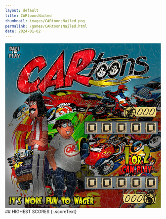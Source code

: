 ```yaml
---
layout: default
title: CARtoonsNailed
thumbnail: images/CARtoonsNailed.png
permalink: /games/CARtoonsNailed.html
date: 2024-01-02
---
```


<img src="../images/CARtoonsNailed.png" class="gameThumbnail img-fluid mx-auto align-middle">
## HIGHEST SCORES
{:.scoreText}

